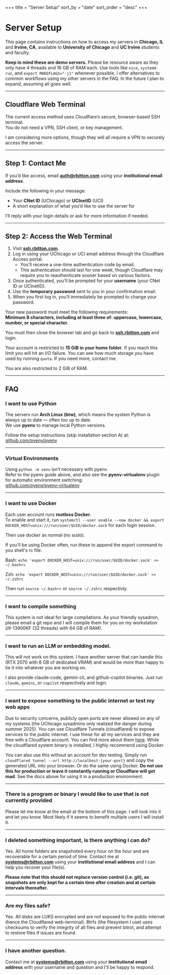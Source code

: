 +++
title = "Server Setup"
sort_by    = "date"
sort_order = "desc"
+++

# Server Setup

This page contains instructions on how to access my servers in **Chicago, IL** and **Irvine, CA**, available to **University of Chicago** and **UC Irvine** students and faculty.

**Keep in mind these are demo servers.** Please be resource aware as they only have 4 threads and 16 GB of RAM each. Use tools like `nice`, `systemd-run`, and `export MAKEFLAGS="-j1"` whenever possible. I offer alternatives to common workflows using my other servers in the FAQ. In the future I plan to expand, assuming all goes well.


---

## Cloudflare Web Terminal

The current access method uses Cloudflare’s secure, browser-based SSH terminal.  
You do not need a VPN, SSH client, or key management.

I am considering more options, though they will all require a VPN to securely access the server.

---

## Step 1: Contact Me

If you’d like access, email **[auth@rbitton.com](mailto:auth@rbitton.com)** using your **institutional email address**.

Include the following in your message:

- Your **CNet ID** (UChicago) or **UCInetID** (UCI)
- A short explanation of what you’d like to use the server for

I’ll reply with your login details or ask for more information if needed.

---

## Step 2: Access the Web Terminal

1. Visit **[ssh.rbitton.com](https://ssh.rbitton.com)**.  
2. Log in using your UChicago or UCI email address through the Cloudflare Access portal.
   - You'll receive a one-time authentication code by email.
   - This authentication should last for one week, though Cloudflare may require you to reauthenticate sooner based on various factors.
3. Once authenticated, you’ll be prompted for your **username** (your CNet ID or UCInetID).
4. Use the **temporary password** sent to you in your confirmation email.
5. When you first log in, you’ll immediately be prompted to change your password.  

Your new password must meet the following requirements:  
**Minimum 8 characters, including at least three of: uppercase, lowercase, number, or special character.**

You must then close the browser tab and go back to **[ssh.rbitton.com](https://ssh.rbitton.com)** and login.

Your account is restricted to **15 GiB in your home folder**. If you reach this limit you will hit an I/O failure. You can see how much storage you have used by running `quota`. If you need more, contact me.

You are also restricted to 2 GiB of RAM. 


---

## FAQ

### I want to use Python

The servers run **Arch Linux (btw)**, which means the system Python is always up to date — often *too* up to date.  
We use **pyenv** to manage local Python versions.

Follow the setup instructions (skip installation section A) at:  
[github.com/pyenv/pyenv](https://github.com/pyenv/pyenv)

---

### Virtual Environments

Using `python -m venv` isn’t necessary with pyenv.  
Refer to the pyenv guide above, and also see the **pyenv-virtualenv** plugin for automatic environment switching:  
[github.com/pyenv/pyenv-virtualenv](https://github.com/pyenv/pyenv-virtualenv)

---

### I want to use Docker

Each user account runs **rootless Docker**.  
To enable and start it, run `systemctl --user enable --now docker && export DOCKER_HOST=unix:///run/user/$UID/docker.sock` for each login session. 

Then use docker as normal (no sudo).

If you'll be using Docker often, run these to append the export command to you shell's rc file:

Bash: `echo 'export DOCKER_HOST=unix:///run/user/$UID/docker.sock' >> ~/.bashrc`


Zsh: `echo 'export DOCKER_HOST=unix:///run/user/$UID/docker.sock' >> ~/.zshrc`

Then run `source ~/.bashrc` or `source ~/.zshrc` respectivly.

---

### I want to compile something

This system is not ideal for large compilations. As your friendly sysadmin, please email a git repo and I will compile them for you on my workstation (i9-13900KF (32 threads) with 64 GB of RAM).

---

### I want to run an LLM or embedding model.

This will not work on this system. I have another server that can handle this (RTX 2070 with 8 GB of dedicated VRAM) and would be more than happy to tie it into whatever you are working on.

I also provide claude-code, gemini-cli, and github-copilot binaries. Just run `claude`, `gemini`, or `copilot` respectively and login.

---

### I want to expose something to the public internet or test my web apps

Due to security concerns, publicly open ports are never allowed on any of my systems (the UChicago sysadmins only realized the danger during summer 2025). You can use Cloudflare Tunnels (cloudflared) to expose services to the public internet. I use these for all my services and they are free with a Cloudflare account. You can find more about them [here](https://developers.cloudflare.com/cloudflare-one/connections/connect-networks/). While the cloudflared system binary is installed, I highly recommend using Docker.

You can also use this without an account for dev testing. Simply run `cloudflared tunnel --url http://localhost:{your-port}` and copy the generated URL into your browser. Or do the same using Docker. **Do not use this for production or leave it constantly running or Cloudflare will get mad**. See the docs above for using it in a production environment.

---

### There is a program or binary I would like to use that is not currently provided

Please let me know at the email at the bottom of this page. I will look into it and let you know. Most likely if it seems to benefit multiple users I will install it.

---

### I deleted something important, is there anything I can do?

Yes. All home folders are snapshoted every hour on the hour and are recoverable for a certain period of time. Contact me at **[systems@rbitton.com](mailto:systems@rbitton.com)** using your **institutional email address** and I can help you recover your file(s). 

**Please note that this should not replace version control (i.e. git), as snapshots are only kept for a certain time after creation and at certain intervals thereafter.**

---

### Are my files safe?
Yes. All disks are LUKS encrypted and are not exposed to the public internet (hence the Cloudflared web-terminal). Btrfs (the filesystem I use) uses checksums to verify the integrity of all files and prevent bitrot, and attempt to restore files if issues are found.

---
### I have another question.

Contact me at **[systems@rbitton.com](mailto:systems@rbitton.com)** using your **institutional email address** with your username and question and I'll be happy to respond.
